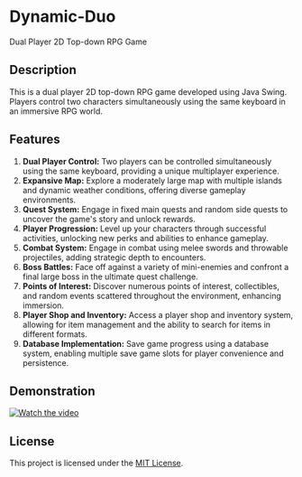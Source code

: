 # Dynamic-Duo
Dual Player 2D Top-down RPG Game

## Description
This is a dual player 2D top-down RPG game developed using Java Swing. Players control two characters simultaneously using the same keyboard in an immersive RPG world.

## Features
1. **Dual Player Control:** Two players can be controlled simultaneously using the same keyboard, providing a unique multiplayer experience.
2. **Expansive Map:** Explore a moderately large map with multiple islands and dynamic weather conditions, offering diverse gameplay environments.
3. **Quest System:** Engage in fixed main quests and random side quests to uncover the game's story and unlock rewards.
4. **Player Progression:** Level up your characters through successful activities, unlocking new perks and abilities to enhance gameplay.
5. **Combat System:** Engage in combat using melee swords and throwable projectiles, adding strategic depth to encounters.
6. **Boss Battles:** Face off against a variety of mini-enemies and confront a final large boss in the ultimate quest challenge.
7. **Points of Interest:** Discover numerous points of interest, collectibles, and random events scattered throughout the environment, enhancing immersion.
8. **Player Shop and Inventory:** Access a player shop and inventory system, allowing for item management and the ability to search for items in different formats.
9. **Database Implementation:** Save game progress using a database system, enabling multiple save game slots for player convenience and persistence.

## Demonstration
[![Watch the video](https://img.youtube.com/vi/n4vFxtLFL4Q/hqdefault.jpg)](https://www.youtube.com/embed/n4vFxtLFL4Q)

## License
This project is licensed under the [MIT License](LICENSE).
